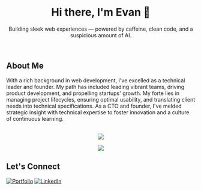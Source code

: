 <h1 align="center">Hi there, I'm Evan 👋</h1>
<p align="center">Building sleek web experiences — powered by caffeine, clean code, and a suspicious amount of AI.</p>
<br/>

## About Me

With a rich background in web development, I've excelled as a technical leader and founder. My path has included leading vibrant teams, driving product development, and propelling startups' growth. My forte lies in managing project lifecycles, ensuring optimal usability, and translating client needs into technical specifications. As a CTO and founder, I've melded strategic insight with technical expertise to foster innovation and a culture of continuous learning.
<br/>
<br/>

<p align="center">
  <img src="https://nirzak-streak-stats.vercel.app/?user=skoulix&theme=default&hide_border=false" />
</p>
<p align="center">
  <img src="https://github-profile-trophy.vercel.app/?username=skoulix&theme=flat&no-frame=true&no-bg=true&margin-w=15&column=2&title=Experience,Commits" />
</p>

## Let's Connect

[![Portfolio](https://img.shields.io/badge/Portfolio-000000?style=for-the-badge&logo=firefox&logoColor=white)](https://seapixel.com)
[![LinkedIn](https://img.shields.io/badge/LinkedIn-0077B5?style=for-the-badge&logo=linkedin&logoColor=white)](https://linkedin.com/in/evan-skoulikaritis)
